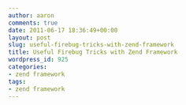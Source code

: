 ```yaml
---
author: aaron
comments: true
date: 2011-06-17 18:36:49+00:00
layout: post
slug: useful-firebug-tricks-with-zend-framework
title: Useful Firebug Tricks with Zend Framework
wordpress_id: 925
categories:
- zend framework
tags:
- zend framework
---
```


